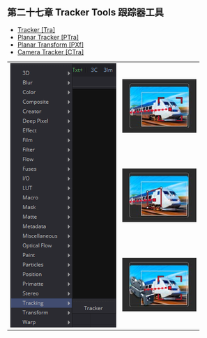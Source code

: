 ## 第二十七章 Tracker Tools 跟踪器工具

- [Tracker [Tra]](./Tracker%20[Tra].md) 
- [Planar Tracker [PTra]](./Planar%20Tracker%20[PTra].md) 
- [Planar Transform [PXf]](./Planar%20Transform%20[PXf].md) 
- [Camera Tracker [CTra]](./Camera%20Tracker%20[CTra].md)

<table id="img">
  <tr>
    <td rowspan="3"><img src="images/Tracker_index.png" alt="Tracker_index"></td>
    <td><img src="images/index_Tracker.jpg" alt="index_Tracker"></td>
  </tr>
  <tr>
    <td><img src="images/index_PlanarTracker.jpg" alt="index_PlanarTracker"></td>
  </tr>
  <tr>
    <td><img src="images/index_CameraTracker.jpg" alt="index_CameraTracker"></td>
  </tr>
</table>

